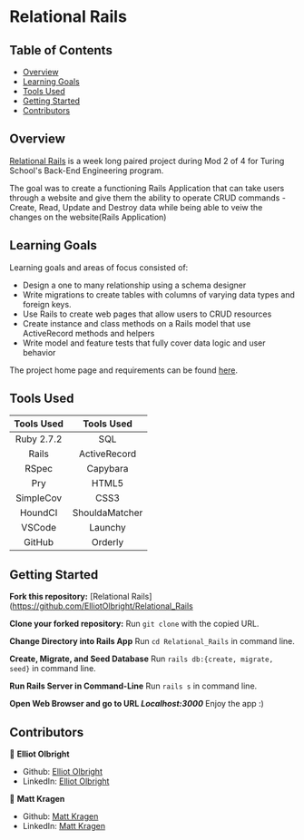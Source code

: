# Relational Rails 

## Table of Contents

- [Overview](#overview)
- [Learning Goals](#learning-goals)
- [Tools Used](#tools-used)
- [Getting Started](#getting-started)
- [Contributors](#contributors)

## Overview

[Relational Rails](https://github.com/ElliotOlbright/Relational_Rails) is a week long paired project during Mod 2 of 4 for Turing School's Back-End Engineering program.

The goal was to create a functioning Rails Application that can take users through a website and give them the ability to operate CRUD commands - Create, Read, Update and Destroy data while being able to veiw the changes on the website(Rails Application)

## Learning Goals

Learning goals and areas of focus consisted of:
- Design a one to many relationship using a schema designer
- Write migrations to create tables with columns of varying data types and foreign keys.
- Use Rails to create web pages that allow users to CRUD resources
- Create instance and class methods on a Rails model that use ActiveRecord methods and helpers
- Write model and feature tests that fully cover data logic and user behavior

The project home page and requirements can be found [here](https://backend.turing.edu/module2/projects/relational_rails).

## Tools Used
| Tools Used  |  Tools Used   |
|   :----:    |    :----:     |
| Ruby 2.7.2  | SQL           |
| Rails       | ActiveRecord  |
| RSpec       | Capybara      |
| Pry         | HTML5         |
| SimpleCov   | CSS3          |
| HoundCI     | ShouldaMatcher|
| VSCode      | Launchy       |
| GitHub      | Orderly       |

## Getting Started

**Fork this repository:** [Relational Rails](https://github.com/ElliotOlbright/Relational_Rails

**Clone your forked repository:** Run `git clone` with the copied URL.

**Change Directory into Rails App** Run `cd Relational_Rails` in command line.

**Create, Migrate, and Seed Database** Run `rails db:{create, migrate, seed}` in command line.

**Run Rails Server in Command-Line** Run `rails s` in command line.

**Open Web Browser and go to URL *Localhost:3000*** Enjoy the app :)


## Contributors

👤  **Elliot Olbright** 
- Github: [Elliot Olbright](https://github.com/ElliotOlbright)
- LinkedIn: [Elliot Olbright](https://www.linkedin.com/in/elliotolbright/)

👤  **Matt Kragen**
- Github: [Matt Kragen](https://github.com/InOmn1aParatus)
- LinkedIn: [Matt Kragen](https://www.linkedin.com/in/mattkragen/)
